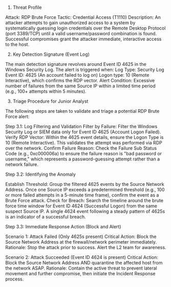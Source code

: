 
1. Threat Profile

Attack: RDP Brute Force
Tactic: Credential Access (T1110)
Description: An attacker attempts to gain unauthorized access to a system by systematically guessing
login credentials over the Remote Desktop Protocol (port 3389/TCP) until a valid username/password combination is found. 
Successful compromises grant the attacker immediate, interactive access to the host.

2. Key Detection Signature (Event Log)
   
The main detection signature revolves around Event ID 4625 in the Windows Security Log. The alert is triggered when:
Log Type: Security Log
Event ID: 4625 (An account failed to log on)
Logon type: 10 (Remote Interactive), which confirms the RDP vector.
Alert Condition: Excessive number of failures from the same Source IP within a limited time period (e.g., 100+ attempts within 5 minutes).

3. Triage Procedure for Junior Analyst
   
The following steps are taken to validate and triage a potential RDP Brute Force alert:

Step 3.1: Log Filtering and Validation
Filter by Failure: Filter the Windows Security Log or SIEM data only for Event ID 4625 (Account Logon Failed).
Verify RDP Vector: Within the 4625 event details, ensure the Logon Type is 10 (Remote Interactive).
This validates the attempt was performed via RDP over the network.
Confirm Failure Reason: Check the Failure Sub Status Code (e.g., 0xc000006a) to ensure the failure reason is "bad password or username," which
represents a password-guessing attempt rather than a network failure.

Step 3.2: Identifying the Anomaly

Establish Threshold: Group the filtered 4625 events by the Source Network Address. Once one Source IP exceeds a predetermined 
threshold (e.g., 100 or more failed attempts in a 5-minute time frame), confirm the event as a Brute Force attack.
Check for Breach: Search the timeline around the brute force time window for Event ID 4624 (Successful Logon) from the same suspect Source IP.
A single 4624 event following a steady pattern of 4625s is an indicator of a successful breach.

Step 3.3: Immediate Response Action (Block and Alert)

Scenario 1: Attack Failed (Only 4625s present)
Critical Action: Block the Source Network Address at the firewall/network perimeter immediately.
Rationale: Stop the attack prior to success. Alert the L2 team for awareness.

Scenario 2: Attack Succeeded (Event ID 4624 is present)
Critical Action: Block the Source Network Address AND quarantine the affected host from the network ASAP.
Rationale: Contain the active threat to prevent lateral movement and further compromise, then initiate the Incident Response process.

